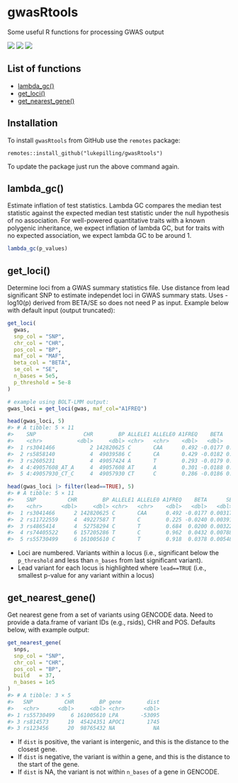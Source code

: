 # gwasRtools
Some useful R functions for processing GWAS output

[![](https://img.shields.io/badge/version-0.1.1-informational.svg)](https://github.com/lukepilling/gwasRtools)
[![](https://img.shields.io/github/last-commit/lukepilling/gwasRtools.svg)](https://github.com/lukepilling/gwasRtools/commits/master)
[![](https://img.shields.io/badge/lifecycle-experimental-orange)](https://www.tidyverse.org/lifecycle/#experimental)


## List of functions
  - [lambda_gc()](#lambda_gc)
  - [get_loci()](#get_loci)
  - [get_nearest_gene()](#get_nearest_gene)


## Installation
To install `gwasRtools` from GitHub use the `remotes` package:

`remotes::install_github("lukepilling/gwasRtools")`

To update the package just run the above command again.


## lambda_gc()
Estimate inflation of test statistics. Lambda GC compares the median test statistic against the expected median test statistic under the null hypothesis of no association. For well-powered quantitative traits with a known polygenic inheritance, we expect inflation of lambda GC, but for traits with no expected association, we expect lambda GC to be around 1.

```r
lambda_gc(p_values)
```

## get_loci()
Determine loci from a GWAS summary statistics file. Use distance from lead significant SNP to estimate independet loci in GWAS summary stats. Uses -log10(p) derived from BETA/SE so does not need P as input. Example below with default input (output truncated):

```r
get_loci(
  gwas,
  snp_col = "SNP",
  chr_col = "CHR",
  pos_col = "BP",
  maf_col = "MAF",
  beta_col = "BETA",
  se_col = "SE",
  n_bases = 5e5,
  p_threshold = 5e-8
)

# example using BOLT-LMM output:
gwas_loci = get_loci(gwas, maf_col="A1FREQ")

head(gwas_loci, 5)
#> # A tibble: 5 × 11
#>    SNP               CHR        BP ALLELE1 ALLELE0 A1FREQ    BETA      SE  P_BOLT_LMM locus lead 
#>    <chr>           <dbl>     <dbl> <chr>   <chr>    <dbl>   <dbl>   <dbl>       <dbl> <dbl> <lgl>
#>  1 rs3041466           2 142820625 C       CAA      0.492 -0.0177 0.00317 0.000000021     1 TRUE 
#>  2 rs5858140           4  49039586 C       CA       0.429 -0.0182 0.00332 0.000000036     2 FALSE
#>  3 rs2605231           4  49057424 A       T        0.293 -0.0179 0.00329 0.000000044     2 FALSE
#>  4 4:49057608_AT_A     4  49057608 AT      A        0.301 -0.0188 0.00338 0.000000024     2 FALSE
#>  5 4:49057930_CT_C     4  49057930 CT      C        0.286 -0.0186 0.00336 0.000000029     2 FALSE

head(gwas_loci |> filter(lead==TRUE), 5)
#> # A tibble: 5 × 11
#>    SNP          CHR        BP ALLELE1 ALLELE0 A1FREQ    BETA      SE P_BOLT_LMM locus lead 
#>    <chr>      <dbl>     <dbl> <chr>   <chr>    <dbl>   <dbl>   <dbl>      <dbl> <dbl> <lgl>
#>  1 rs3041466      2 142820625 C       CAA      0.492 -0.0177 0.00317   2.10e- 8     1 TRUE 
#>  2 rs11722559     4  49227587 T       C        0.225 -0.0240 0.00391   7.70e-10     2 TRUE 
#>  3 rs4865414      4  52758294 C       T        0.684  0.0200 0.00322   5.10e-10     3 TRUE 
#>  4 rs74405522     6 157205286 T       C        0.962  0.0432 0.00788   4.20e- 8     4 TRUE 
#>  5 rs55730499     6 161005610 C       T        0.918  0.0378 0.00548   5.80e-12     5 TRUE
```

 - Loci are numbered. Variants within a locus (i.e., significant below the `p_threshold` and less than `n_bases` from last significant variant).
 - Lead variant for each locus is highlighted where `lead==TRUE` (i.e., smallest p-value for any variant within a locus)

## get_nearest_gene()
Get nearest gene from a set of variants using GENCODE data. Need to provide a data.frame of variant IDs (e.g., rsids), CHR and POS. Defaults below, with example output:

```r
get_nearest_gene(
  snps,
  snp_col = "SNP",
  chr_col = "CHR",
  pos_col = "BP",
  build   = 37,
  n_bases = 1e5
)
#> # A tibble: 3 × 5
#>   SNP          CHR        BP gene        dist
#>   <chr>      <dbl>     <dbl> <chr>      <dbl>
#> 1 rs55730499     6 161005610 LPA       -53095
#> 3 rs814573      19  45424351 APOC1       1745
#> 3 rs123456      20  98765432 NA            NA
```
 - If `dist` is positive, the variant is intergenic, and this is the distance to the closest gene.
 - If `dist` is negative, the variant is within a gene, and this is the distance to the start of the gene.
 - If `dist` is NA, the variant is not within `n_bases` of a gene in GENCODE.

